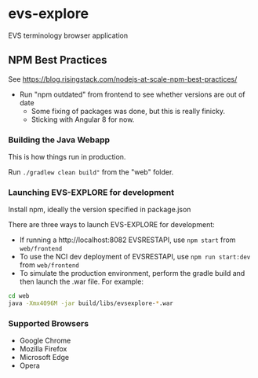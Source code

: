 # evs-explore

EVS terminology browser application

## NPM Best Practices

See https://blog.risingstack.com/nodejs-at-scale-npm-best-practices/

* Run "npm outdated" from frontend to see whether versions are out of date
  * Some fixing of packages was done, but this is really finicky.
  * Sticking with Angular 8 for now.

### Building the Java Webapp

This is how things run in production.

Run `./gradlew clean build"` from the "web" folder.

### Launching EVS-EXPLORE for development

Install npm, ideally the version specified in package.json

There are three ways to launch EVS-EXPLORE for development:

* If running a http://localhost:8082 EVSRESTAPI, use `npm start` from `web/frontend`
* To use the NCI dev deployment of EVSRESTAPI, use `npm run start:dev` from `web/frontend`
* To simulate the production environment, perform the gradle build and then launch
  the .war file.  For example:

```bash
cd web
java -Xmx4096M -jar build/libs/evsexplore-*.war
```

### Supported Browsers

* Google Chrome
* Mozilla Firefox
* Microsoft Edge
* Opera
